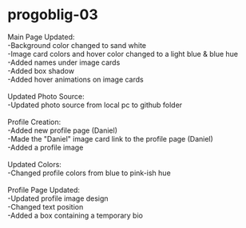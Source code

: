 # progoblig-03

Main Page Updated:
<br>
-Background color changed to sand white
<br>
-Image card colors and hover color changed to a light blue & blue hue
<br>
-Added names under image cards
<br>
-Added box shadow
<br>
-Added hover animations on image cards
<br>
<br>
Updated Photo Source:
<br>
-Updated photo source from local pc to github folder
<br>
<br>
Profile Creation:
<br>
-Added new profile page (Daniel)
<br>
-Made the "Daniel" image card link to the profile page (Daniel)
<br>
-Added a profile image
<br>
<br>
Updated Colors:
<br>
-Changed profile colors from blue to pink-ish hue
<br>
<br>
Profile Page Updated:
<br>
-Updated profile image design
<br>
-Changed text position
<br>
-Added a box containing a temporary bio
<br>
